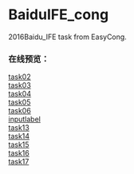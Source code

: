 # BaiduIFE_cong
2016Baidu_IFE task from EasyCong.
<br/>
<h3>在线预览：</h3>
<a href="https://easy1090.github.io/BaiduIFE_cong/baidu_task2.html">task02</a><br/>
<a href="https://easy1090.github.io/BaiduIFE_cong/baidu_task3.html">task03</a><br/>
<a href="https://easy1090.github.io/BaiduIFE_cong/baidu_task4.html">task04</a><br/>
<a href="https://easy1090.github.io/BaiduIFE_cong/baidu_task5.html">task05</a><br/>
<a href="https://easy1090.github.io/BaiduIFE_cong/baidu_task6.html">task06</a><br/>
<a href="https://easy1090.github.io/BaiduIFE_cong/inputlabel.html">inputlabel</a><br/>
<a href="https://easy1090.github.io/BaiduIFE_cong/test13.html">task13</a><br/>
<a href="https://easy1090.github.io/BaiduIFE_cong/test14.html">task14</a><br/>
<a href="https://easy1090.github.io/BaiduIFE_cong/test15.html">task15</a><br/>
<a href="https://easy1090.github.io/BaiduIFE_cong/test16.html ">task16</a><br/>
<a href="https://easy1090.github.io/BaiduIFE_cong/test17.html">task17</a><br/>
